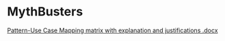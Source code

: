 # MythBusters
[Pattern-Use Case Mapping matrix with explanation and justifications .docx](https://github.com/user-attachments/files/20745965/Pattern-Use.Case.Mapping.matrix.with.explanation.and.justifications.docx)
